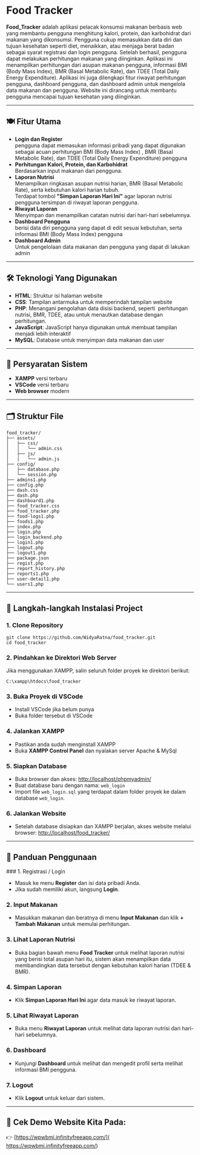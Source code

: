 # Food Tracker 
**Food_Tracker** adalah aplikasi pelacak konsumsi makanan berbasis web yang membantu pengguna menghitung kalori, protein, dan karbohidrat dari makanan yang dikonsumsi. Pengguna cukup memasukkan data diri dan tujuan kesehatan seperti diet, menaikkan, atau menjaga berat badan sebagai syarat registrasi dan login pengguna. Setelah berhasil, pengguna dapat melakukan perhitungan makanan yang diinginkan. Aplikasi ini menampilkan perhitungan dari asupan makanan pengguna, informasi BMI (Body Mass Index), BMR (Basal Metabolic Rate), dan TDEE (Total Daily Energy Expenditure). Aplikasi ini juga dilengkapi fitur riwayat perhitungan pengguna, dashboard pengguna, dan dashboard admin untuk mengelola data makanan dan pengguna. Website ini dirancang untuk membantu pengguna mencapai tujuan kesehatan yang diinginkan.

---

## 🍽️ Fitur Utama

- **Login dan Register**  
  pengguna dapat memasukan informasi pribadi yang dapat digunakan sebagai acuan perhitungan BMI (Body Mass Index) , BMR (Basal Metabolic Rate), dan TDEE (Total Daily Energy Expenditure) pengguna
- **Perhitungan Kalori, Protein, dan Karbohidrat**  
  Berdasarkan input makanan dari pengguna.
- **Laporan Nutrisi**  
  Menampilkan ringkasan asupan nutrisi harian, BMR (Basal Metabolic Rate), serta kebutuhan kalori harian tubuh.  
  Terdapat tombol **"Simpan Laporan Hari Ini"** agar laporan nutrisi pengguna tersimpan di riwayat laporan pengguna.
- **Riwayat Laporan**  
  Menyimpan dan menampilkan catatan nutrisi dari hari-hari sebelumnya.
- **Dashboard Pengguna**  
  berisi data diri pengguna yang dapat di edit sesuai kebutuhan, serta informasi BMI (Body Mass Index) pengguna
- **Dashboard Admin**  
  Untuk pengelolaan data makanan dan pengguna yang dapat di lakukan admin
  
---

## 🛠️ Teknologi Yang Digunakan

- **HTML**: Struktur isi halaman website  
- **CSS**: Tampilan antarmuka untuk memperindah tampilan website
- **PHP**: Menangani pengolahan data disisi backend, seperti  perhitungan nutrisi, BMR, TDEE, atau untuk menautkan database dengan perhitungan. 
- **JavaScript**:  JavaScript hanya digunakan untuk membuat tampilan menjadi lebih interaktif
- **MySQL**: Database untuk menyimpan data makanan dan user
  
---

## 🧾 Persyaratan Sistem

- **XAMPP** versi terbaru
- **VSCode** versi terbaru
- **Web browser** modern

---

## 🗂️ Struktur File
```
food_tracker/
├── assets/
│   ├── css/
│   │   └── admin.css
│   ├── js/
│   │   └── admin.js
├── config/
│   ├── database.php
│   └── session.php
├── admins1.php
├── config.php
├── dash.css
├── dash.php
├── dashboard1.php
├── food_tracker.css
├── food_tracker.php
├── food-logs1.php
├── foods1.php
├── index.php
├── login.php
├── login_backend.php
├── login1.php
├── logout.php
├── logout1.php
├── package.json
├── regist.php
├── report_history.php
├── reports1.php
├── user-detail1.php
└── users1.php
```

---

## 🚀 Langkah-langkah Instalasi Project

### 1. Clone Repository
```
git clone https://github.com/WidyaRatna/food_tracker.git
cd food_tracker
```
### 2. Pindahkan ke Direktori Web Server
Jika menggunakan XAMPP, salin seluruh folder proyek ke direktori berikut:
```
C:\xampp\htdocs\food_tracker
```
### 3. Buka Proyek di VSCode
- ‎Install VSCode jika belum punya
- ‎Buka folder tersebut di VSCode
### 4. Jalankan XAMPP
- Pastikan anda sudah menginstall XAMPP
- ‎Buka **XAMPP Control Panel** dan nyalakan server Apache & MySql
### 5. Siapkan Database
- Buka browser dan akses: [http://localhost/phpmyadmin/](http://localhost/phpmyadmin/)
- Buat database baru dengan nama: `web_login`
- Import file `web_login.sql` yang terdapat dalam folder proyek ke dalam database `web_login`.
### 6. Jalankan Website
- Setelah database disiapkan dan XAMPP berjalan, akses website melalui browser:
  [http://localhost/food_tracker/](http://localhost/food_tracker/)

---

## 📖 Panduan Penggunaan

‎### 1. Registrasi / Login
- Masuk ke menu **Register** dan isi data pribadi Anda.
- Jika sudah memiliki akun, langsung **Login**.
### 2. Input Makanan
- Masukkan makanan dan beratnya di menu **Input Makanan** dan klik **+ Tambah Makanan** untuk memulai perhitungan.
### 3. Lihat Laporan Nutrisi
- Buka bagian bawah menu **Food Tracker** untuk melihat laporan nutrisi yang berisi total asupan hari itu, sistem akan menampilkan data membandingkan data tersebut dengan kebutuhan kalori harian (TDEE & BMR).
### 4. Simpan Laporan
- Klik **Simpan Laporan Hari Ini** agar data masuk ke riwayat laporan.
### 5. Lihat Riwayat Laporan
- Buka menu **Riwayat Laporan** untuk melihat data laporan nutrisi dari hari-hari sebelumnya.
### 6. Dashboard 
- Kunjungi **Dashboard** untuk melihat dan mengedit profil serta melihat informasi BMI pengguna.
### 7. Logout
- Klik **Logout** untuk keluar dari sistem.

---

## 🎥 Cek Demo Website Kita Pada:
👉 [https://wpwbmi.infinityfreeapp.com/]( https://wpwbmi.infinityfreeapp.com/)



